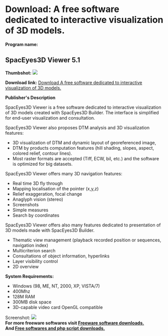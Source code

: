 # Download: A free software dedicated to interactive visualization of 3D models.

**Program name:**

## SpacEyes3D Viewer 5.1

  
**Thumbshot:** ![](http://www.freewarefiles.com/screenshot/spaceyes3dviewer_md.jpg)   
  
**Download link:** [Download A free software dedicated to interactive visualization of 3D models.](http://freesoftwares.boysofts.com/SpacEyes3D-Viewer_program_53493.html)  
  


**Publisher's Description**  
  


SpacEyes3D Viewer is a free software dedicated to interactive visualization of 3D models created with SpacEyes3D Builder. The interface is simplified for end-user visualization and consultation. 

SpacEyes3D Viewer also proposes DTM analysis and 3D visualization features: 

  * 3D visualization of DTM and dynamic layout of georeferenced image, 
  * DTM by products computation features (hill shading, slopes, aspect, colored relief, contour lines). 
  * Most raster formats are accepted (Tiff, ECW, bil, etc.) and the software is optimized for big datasets. 

SpacEyes3D Viewer offers many 3D navigation features:

  * Real time 3D fly through 
  * Mapping localisation of the pointer (x,y,z) 
  * Relief exaggeration, focal change 
  * Anaglyph vision (stereo) 
  * Screenshots 
  * Simple measures 
  * Search by coordinates 

SpacEyes3D Viewer offers also many features dedicated to presentation of 3D models made with SpacEyes3D Builder. 

  * Thematic view management (playback recorded position or sequences, navigation index) 
  * Multicriterion search 
  * Consultations of object information, hyperlinks 
  * Layer visibility control 
  * 2D overview 

**System Requirements:**

  * Windows (98, ME, NT, 2000, XP, VISTA/7) 
  * 400Mhz 
  * 128M RAM 
  * 300MB disk space 
  * 3D-capable video card OpenGL compatible 

  
  
Screenshot: ![](http://www.freewarefiles.com/screenshot/spaceyes3dviewer.jpg)   
**For more freeware softwares visit [Freeware software downloads.](http://freesoftwares.boysofts.com/)**   
**And [Free softwares and php script downloads.](http://www.boysofts.com/)**
